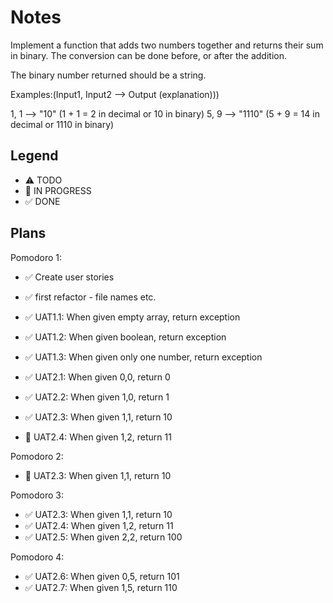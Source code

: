 # Notes

Implement a function that adds two numbers together and returns their sum in binary. The conversion can be done before, or after the addition.

The binary number returned should be a string.

Examples:(Input1, Input2 --> Output (explanation)))

1, 1 --> "10" (1 + 1 = 2 in decimal or 10 in binary)
5, 9 --> "1110" (5 + 9 = 14 in decimal or 1110 in binary)

## Legend
- ⚠ TODO
- 🚧 IN PROGRESS
- ✅ DONE

## Plans

Pomodoro 1:
- ✅ Create user stories
- ✅ first refactor - file names etc. 
- ✅ UAT1.1: When given empty array, return exception
- ✅ UAT1.2: When given boolean, return exception
- ✅ UAT1.3: When given only one number, return exception

- ✅ UAT2.1: When given 0,0, return 0
- ✅ UAT2.2: When given 1,0, return 1
- ✅ UAT2.3: When given 1,1, return 10
- 🚧 UAT2.4: When given 1,2, return 11

Pomodoro 2:
- 🚧 UAT2.3: When given 1,1, return 10

Pomodoro 3:
- ✅ UAT2.3: When given 1,1, return 10
- ✅ UAT2.4: When given 1,2, return 11
- ✅ UAT2.5: When given 2,2, return 100

Pomodoro 4:
- ✅ UAT2.6: When given 0,5, return 101
- ✅ UAT2.7: When given 1,5, return 110
